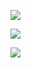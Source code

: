 ![](https://www.nta.go.jp/tmp/53a030e2-61d4-439c-8edf-c2dc20abb9dd/images/911735518601b1e11ff4c13bf1a6784e16a6d0d14763de1bb45b99804860a278.jpg)

![](https://www.nta.go.jp/tmp/53a030e2-61d4-439c-8edf-c2dc20abb9dd/images/e82159d8e82b51faddd26c98bc7f3d3ba821007783e6b828903285e7af15a4fa.jpg)

![](https://www.nta.go.jp/tmp/53a030e2-61d4-439c-8edf-c2dc20abb9dd/images/fb3b0277d27f8abf9171fad8015665d167fbfc3ea586994469f1046933d80379.jpg)